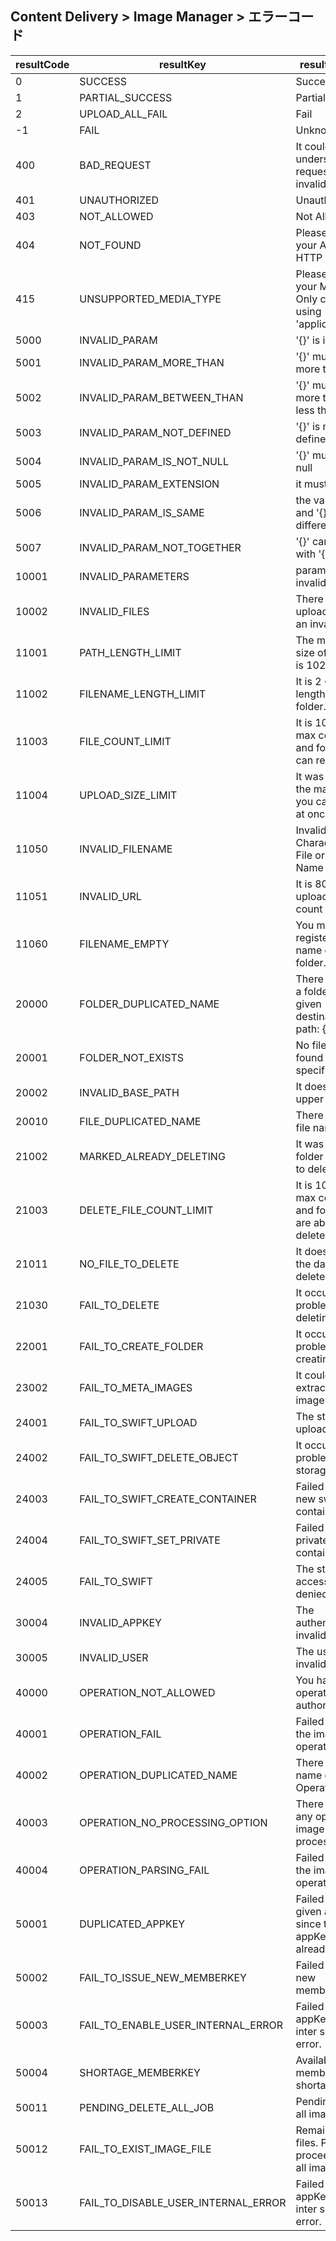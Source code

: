 ## Content Delivery > Image Manager > エラーコード

| resultCode | resultKey | resultMessage |
|---|---|----|
| 0 | SUCCESS | Success |
| 1 | PARTIAL_SUCCESS | Partial Success |
| 2 | UPLOAD_ALL_FAIL | Fail |
| -1 | FAIL | Unknown error. |
| 400 | BAD_REQUEST | It could not understand the request due to invalid syntax. |
| 401 | UNAUTHORIZED | Unauthorized |
| 403 | NOT_ALLOWED | Not Allowed. |
| 404 | NOT_FOUND | Please check your API Url, HTTP Method. |
| 415 | UNSUPPORTED_MEDIA_TYPE | Please check your Media type. Only can be using 'application/json' |
| 5000 | INVALID_PARAM | '{}' is invalid. |
| 5001 | INVALID_PARAM_MORE_THAN | '{}' must be more than '{}'. |
| 5002 | INVALID_PARAM_BETWEEN_THAN | '{}' must be more than '{}' or less than '{}'. |
| 5003 | INVALID_PARAM_NOT_DEFINED | '{}' is not defined. |
| 5004 | INVALID_PARAM_IS_NOT_NULL | '{}' must be not null |
| 5005 | INVALID_PARAM_EXTENSION | it must be '{}' |
| 5006 | INVALID_PARAM_IS_SAME | the value of '{}' and '{}' must be differed. |
| 5007 | INVALID_PARAM_NOT_TOGETHER | '{}' can not use with '{}'. |
| 10001 | INVALID_PARAMETERS | parameter is invalid. |
| 10002 | INVALID_FILES | There is not exist upload file or it is an invalid file. |
| 11001 | PATH_LENGTH_LIMIT | The max byte size of full path is 1024. |
| 11002 | FILENAME_LENGTH_LIMIT | It is 2 ~ 255 the length of file and folder. |
| 11003 | FILE_COUNT_LIMIT | It is 10,000 the max count of file and folder you can request. |
| 11004 | UPLOAD_SIZE_LIMIT | It was exceed the max volume you can upload at once. |
| 11050 | INVALID_FILENAME | Invalid Characters in File or Folder Name |
| 11051 | INVALID_URL | It is 80,443 the upload port count of URL. |
| 11060 | FILENAME_EMPTY | You must register the name of file or folder. |
| 20000 | FOLDER_DUPLICATED_NAME | There is already a folder at the given destination. path: {} |
| 20001 | FOLDER_NOT_EXISTS | No file was found at the specified path. |
| 20002 | INVALID_BASE_PATH | It does not exist upper folder. |
| 20010 | FILE_DUPLICATED_NAME | There is same file name. |
| 21002 | MARKED_ALREADY_DELETING | It was file or folder requested to delete. |
| 21003 | DELETE_FILE_COUNT_LIMIT | It is 10,000 the max count of file and folder you are able to delete. |
| 21011 | NO_FILE_TO_DELETE | It does not exist the data to delete. |
| 21030 | FAIL_TO_DELETE | It occurred some problem while deleting. |
| 22001 | FAIL_TO_CREATE_FOLDER | It occurred some problem while creating folder. |
| 23002 | FAIL_TO_META_IMAGES | It could not extract the image attribute. |
| 24001 | FAIL_TO_SWIFT_UPLOAD | The storage upload failed. |
| 24002 | FAIL_TO_SWIFT_DELETE_OBJECT | It occurred some proble while storage deleting |
| 24003 | FAIL_TO_SWIFT_CREATE_CONTAINER | Failed to create new swift container. |
| 24004 | FAIL_TO_SWIFT_SET_PRIVATE | Failed to set private swift container. |
| 24005 | FAIL_TO_SWIFT | The storage access was denied. |
| 30004 | INVALID_APPKEY | The authentication is invalid. |
| 30005 | INVALID_USER | The user is invalid. |
| 40000 | OPERATION_NOT_ALLOWED | You have no operation authority. |
| 40001 | OPERATION_FAIL | Failed to process the image operation. |
| 40002 | OPERATION_DUPLICATED_NAME | There is same name of Image Operation. |
| 40003 | OPERATION_NO_PROCESSING_OPTION | There are not any option for image processing. |
| 40004 | OPERATION_PARSING_FAIL | Failed to parsing the image operation. |
| 50001 | DUPLICATED_APPKEY | Failed to enable given appKey, since the appKey is already exist. |
| 50002 | FAIL_TO_ISSUE_NEW_MEMBERKEY | Failed to issue new memberKey. |
| 50003 | FAIL_TO_ENABLE_USER_INTERNAL_ERROR | Failed to enable appKey due to inter server error. |
| 50004 | SHORTAGE_MEMBERKEY | Available member key is shortage. |
| 50011 | PENDING_DELETE_ALL_JOB | Pending deleting all image files. |
| 50012 | FAIL_TO_EXIST_IMAGE_FILE | Remains image files. Please proceed delete all image files. |
| 50013 | FAIL_TO_DISABLE_USER_INTERNAL_ERROR | Failed to disable appKey due to inter server error. |
